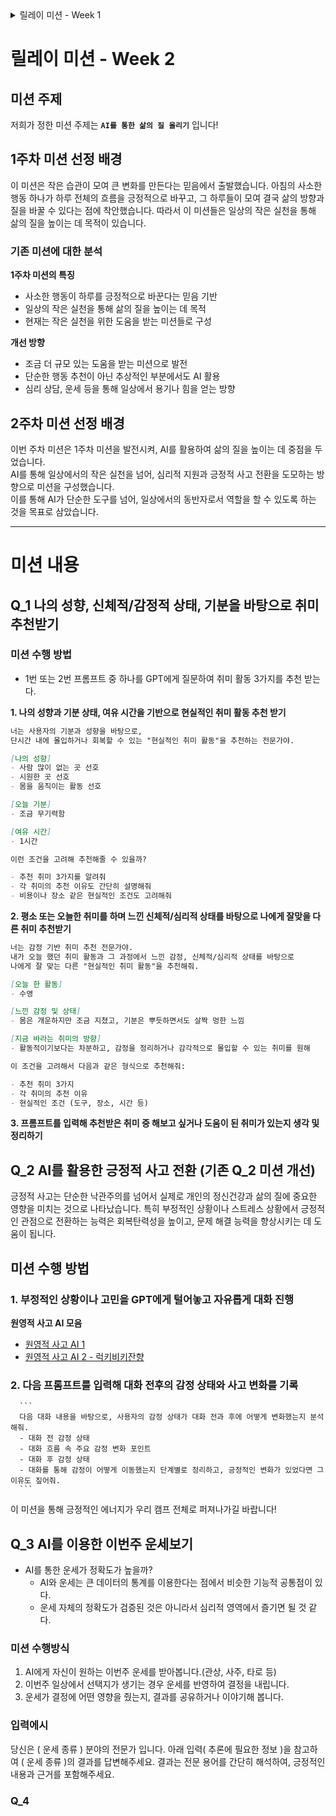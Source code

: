 <details><summary>릴레이 미션 - Week 1</summary>



# 릴레이 미션 - Week 1

## 미션 주제
저희가 정한 미션 주제는 **`AI를 통한 삶의 질 올리기`** 입니다!

## 미션 선정 배경
이 미션은 작은 습관이 모여 큰 변화를 만든다는 믿음에서 출발했습니다.
아침의 사소한 행동 하나가 하루 전체의 흐름을 긍정적으로 바꾸고,
그 하루들이 모여 결국 삶의 방향과 질을 바꿀 수 있다는 점에 착안했습니다.
따라서 이 미션들은 일상의 작은 실천을 통해 삶의 질을 높이는 데 목적이 있습니다.

## 미션 내용
### Q_1. 오늘 나에게 딱 맞는 노래와 함께 활기차게 하루를 시작해 보세요!
#### 🧐 서론
> 요즘 미션도 하고, 이것저것 신경쓸 게 많다 보니 어느새 지치고 마음이 무거워질 때가 있어요.
그런데 참 신기하게도, 딱 내 기분에 어울리는 노래 한 곡이 생각보다 큰 위로와 에너지가 되어줄 때가 있더라고요.

오늘은 그런 노래를 들어보려 해요.
지쳤던 마음을 달래고, 다시 하루를 새롭게 시작할 수 있게 도와주는 노래.

나에게 맞는 노래를 추천받고, 그 노래를 통해 오늘 하루를 조금 더 가볍게 시작해봅니다. 그리고 그 노래를, 여러분과 함께 나눕니다 🎧

#### 🔥 미션!
GPT에게 나의 오늘 기분을 알려주고, 그 기분에 딱 맞는 노래 한 곡을 추천받기!
추천받은 노래는 슬랙에 공유하면서 캠퍼들과 서로의 하루를 응원하고, 소속감도 높이는 하루 루틴 만들기 🎧

#### ✅ 결과
> 추천받은 노래를 슬랙에 공유해주세요. 미션을 받은 팀원들이 한 번씩 돌아가며 미션 수행 !!!!

---
### Q_2. AI를 활용한 격려 문구 공유하기

#### 🧐 서론
말에는 힘이 있다. 그렇기 때문에 자신에게 하는 말은 중요하다.  
피어 컴파일링을 진행하면서 자신감이 떨어지고있다는 말을 많이 들었다. 나도 그랬기 때문에 항상 스스로에게 "할 수 있다"는 메세지를 보낸다.  
이 메세지를 주는데 AI를 활용할 수 있으면 좋겠다고 생각했다.   

#### 🔥 미션!
AI를 활용해서 자신을 격려하는 도구로 활용하기.
스스로에게 긍적적인 말을 하면서 자신감을 가지고 하루를 시작해보자.
그리고 캠퍼들과 공유하면서 함께 정신력 성장하기

#### ✅ 결과
> 슬랙에서 캠퍼들과 문구를 공유해주세요.


---
### Q_3. AI에게 다양한 고려사항을 적용해서 점메추, 저메추 받기

#### 🧐 서론

개발자도 사람입니다. 기본적인 인권이 보장된 상황에서 업무를 수행해야, 업무가 지속 가능합니다.  
그날의 식사를 챙기는 것은 아주 중요한 문제입니다. 어떤 메뉴를 선택할지 매일 고민하실 텐데, 이런 고민을 AI에게 맡겨 보는 건 어떨까요?

#### 🔥 미션!

1. 메뉴를 고르는 기준에는 여러가지가 있습니다. 예를 들면, 비가 오는 날에는 짬뽕, 컨디션이 안좋은 날에는 소화가 잘되는 죽 등을 고려할 수 있습니다. 본인의 여러가지 고려사항을 담아서 AI에게 메뉴를 추천 받으세요 (ex. 미션을 수행하느라 하루종일 아무것도 먹지 못했습니다. 비도 오고 컨디션도 좋지 않은 상태에서 나에게 추천할 만한 양식 메뉴를 추천 받으세요).
2. 해당 결과를 저장할 본인만의 적잘한 방식을 선택하여 기록하세요
3. 학습한 내용의 복습-학습의 깊이 증가  
=> 베이직-첼린지 1주차에 학습-경험을 바탕으로 구현

#### ✅ 결과

> 개인이 판단한 최적의 저장 방법으로 저장-기록
---

### Q_4. 하루 중 할 수 있는 작은 미션 AI 에게 추천받고 일부를 실천해보기
#### 🧐 서론
어떤 책에서 봤는데, 하루의 시작부터 작은 "좋은 행동"들을 실천하다 보면 보다 큰 "좋은 행동"들을 기꺼이 하게 된다는 말이 있었다.  

- 여기서 "좋은 행동" 이란?  
"이부자리를 정돈하기" 혹은 "밥먹고 바로 양치하기" 등 사소한 행동부터 "30분 이상 운동하기", "저녁은 직접 해먹기" 과 같이 비교적 실천하기 힘들지만, 하면 삶에 좋은 영향을 끼치는 행동이다.

#### 🔥 미션!
AI에게 아침, 점심, 오후에 할 미션들을 각각 5개정도 제안받고, 이 중 1 ~ 2개를 실천해보기!
질문을 잘 조정해서 자신의 상황에 맞는 적절한 미션들을 제안받을 수 있도록 하기!
이 떄 아침부터 오후까지 시간이 갈수록 비교적 "큰" 행동을 제안하도록 하기!

#### ✅ 결과
각자 자유롭게 활동을 기록하기!
- 예시) AI 종류, 질문 내용, 답변 리스트, 수행한 미션 등을 자유롭게 기술

</details>


# 릴레이 미션 - Week 2

## 미션 주제
저희가 정한 미션 주제는 **`AI를 통한 삶의 질 올리기`** 입니다!

## 1주차 미션 선정 배경
이 미션은 작은 습관이 모여 큰 변화를 만든다는 믿음에서 출발했습니다.
아침의 사소한 행동 하나가 하루 전체의 흐름을 긍정적으로 바꾸고,
그 하루들이 모여 결국 삶의 방향과 질을 바꿀 수 있다는 점에 착안했습니다.
따라서 이 미션들은 일상의 작은 실천을 통해 삶의 질을 높이는 데 목적이 있습니다.

### 기존 미션에 대한 분석

**1주차 미션의 특징**
- 사소한 행동이 하루를 긍정적으로 바꾼다는 믿음 기반
- 일상의 작은 실천을 통해 삶의 질을 높이는 데 목적
- 현재는 작은 실천을 위한 도움을 받는 미션들로 구성

**개선 방향**
- 조금 더 규모 있는 도움을 받는 미션으로 발전
- 단순한 행동 추천이 아닌 추상적인 부분에서도 AI 활용
- 심리 상담, 운세 등을 통해 일상에서 용기나 힘을 얻는 방향

## 2주차 미션 선정 배경
이번 주차 미션은 1주차 미션을 발전시켜, AI를 활용하여 삶의 질을 높이는 데 중점을 두었습니다.  
AI를 통해 일상에서의 작은 실천을 넘어, 심리적 지원과 긍정적 사고 전환을 도모하는 방향으로 미션을 구성했습니다.  
이를 통해 AI가 단순한 도구를 넘어, 일상에서의 동반자로서 역할을 할 수 있도록 하는 것을 목표로 삼았습니다.


---

# 미션 내용

## Q_1 나의 성향, 신체적/감정적 상태, 기분을 바탕으로 취미 추천받기


### 미션 수행 방법
- 1번 또는 2번 프롬프트 중 하나를 GPT에게 질문하여 취미 활동 3가지를 추천 받는다.

**1. 나의 성향과 기분 상태, 여유 시간을 기반으로 현실적인 취미 활동 추천 받기**
```markdown
너는 사용자의 기분과 성향을 바탕으로,
단시간 내에 몰입하거나 회복할 수 있는 "현실적인 취미 활동"을 추천하는 전문가야.

[나의 성향]
- 사람 많이 없는 곳 선호
- 시원한 곳 선호
- 몸을 움직이는 활동 선호

[오늘 기분]
- 조금 무기력함

[여유 시간]
- 1시간

이런 조건을 고려해 추천해줄 수 있을까?

- 추천 취미 3가지를 알려줘
- 각 취미의 추천 이유도 간단히 설명해줘
- 비용이나 장소 같은 현실적인 조건도 고려해줘
```


**2. 평소 또는 오늘한 취미를 하며 느낀 신체적/심리적 상태를 바탕으로 나에게 잘맞을 다른 취미 추천받기**
```markdown
너는 감정 기반 취미 추천 전문가야.  
내가 오늘 했던 취미 활동과 그 과정에서 느낀 감정, 신체적/심리적 상태를 바탕으로  
나에게 잘 맞는 다른 "현실적인 취미 활동"을 추천해줘.

[오늘 한 활동]  
- 수영

[느낀 감정 및 상태]  
- 몸은 개운하지만 조금 지쳤고, 기분은 뿌듯하면서도 살짝 멍한 느낌

[지금 바라는 취미의 방향]  
- 활동적이기보다는 차분하고, 감정을 정리하거나 감각적으로 몰입할 수 있는 취미를 원해

이 조건을 고려해서 다음과 같은 형식으로 추천해줘:

- 추천 취미 3가지
- 각 취미의 추천 이유
- 현실적인 조건 (도구, 장소, 시간 등)
```

**3. 프롬프트를 입력해 추천받은 취미 중 해보고 싶거나 도움이 된 취미가 있는지 생각 및 정리하기**



## Q_2 AI를 활용한 긍정적 사고 전환 (기존 Q_2 미션 개선)


긍정적 사고는 단순한 낙관주의를 넘어서 실제로 개인의 정신건강과 삶의 질에 중요한 영향을 미치는 것으로 나타났습니다. 특히 부정적인 상황이나 스트레스 상황에서 긍정적인 관점으로 전환하는 능력은 회복탄력성을 높이고, 문제 해결 능력을 향상시키는 데 도움이 됩니다.


## 미션 수행 방법

### 1. 부정적인 상황이나 고민을 GPT에게 털어놓고 자유롭게 대화 진행
  
**원영적 사고 AI 모음**
- [원영적 사고 AI 1](https://getgpt.app/play/TSvdRF1ojQ)
- [원영적 사고 AI 2 - 럭키비키잔향](https://chatgpt.com/g/g-O7ynZQzAM-weonyeongjeog-sago-reogkibikijanhang)
 
  
### 2. 다음 프롬프트를 입력해 대화 전후의 감정 상태와 사고 변화를 기록

	  ```
	  다음 대화 내용을 바탕으로, 사용자의 감정 상태가 대화 전과 후에 어떻게 변화했는지 분석해줘.
	  - 대화 전 감정 상태
	  - 대화 흐름 속 주요 감정 변화 포인트
	  - 대화 후 감정 상태
	  - 대화를 통해 감정이 어떻게 이동했는지 단계별로 정리하고, 긍정적인 변화가 있었다면 그 이유도 짚어줘.
	  ```
  
  
이 미션을 통해 긍정적인 에너지가 우리 캠프 전체로 퍼져나가길 바랍니다!

## Q_3 AI를 이용한 이번주 운세보기

- AI를 통한 운세가 정확도가 높을까?
  - AI와 운세는 큰 데이터의 통계를 이용한다는 점에서 비슷한 기능적 공통점이 있다.
  - 운세 자체의 정확도가 검증된 것은 아니라서 심리적 영역에서 즐기면 될 것 같다.

### 미션 수행방식
1. AI에게 자신이 원하는 이번주 운세를 받아봅니다.(관상, 사주, 타로 등)
2. 이번주 일상에서 선택지가 생기는 경우 운세를 반영하여 결정을 내립니다.
3. 운세가 결정에 어떤 영향을 줬는지, 결과를 공유하거나 이야기해 봅니다.

### 입력에시
당신은 ( 운세 종류 ) 분야의 전문가 입니다.
아래 입력( 추론에 필요한 정보 )을 참고하여 ( 운세 종류 )의 결과를 답변해주세요.
결과는 전문 용어를 간단히 해석하여, 긍정적인 내용과 근거를 포함해주세요.



### Q_4
